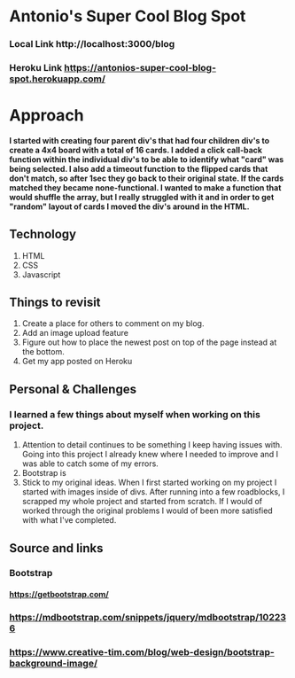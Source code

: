 # Antonio's Super Cool Blog Spot

### Local Link http://localhost:3000/blog
### Heroku Link https://antonios-super-cool-blog-spot.herokuapp.com/


# Approach
#### I started with creating four parent div's that had four children div's to create a 4x4 board with a total of 16 cards. I added a click call-back function within the individual div's to be able to identify what "card" was being selected. I also add a timeout function to the flipped cards that don't match, so after 1sec they go back to their original state. If the cards matched they became none-functional. I wanted to make a function that would shuffle the array, but I really struggled with it and in order to get "random" layout of cards I moved the div's around in the HTML. 

## Technology
1. HTML
2. CSS
3. Javascript


## Things to revisit
1. Create a place for others to comment on my blog.
2. Add an image upload feature
3. Figure out how to place the newest post on top of the page instead at the bottom.
4. Get my app posted on Heroku


## Personal & Challenges
### I learned a few things about myself when working on this project.
1. Attention to detail continues to be something I keep having issues with. Going into this project I already knew where I needed to improve and I was able to catch some of my errors.
2. Bootstrap is
3. Stick to my original ideas. When I first started working on my project I started with images inside of divs. After running into a few roadblocks, I scrapped my whole project and started from scratch. If I would of worked through the original problems I would of been more satisfied with what I've completed.

## Source and links

### Bootstrap
#### https://getbootstrap.com/
### https://mdbootstrap.com/snippets/jquery/mdbootstrap/102236
### https://www.creative-tim.com/blog/web-design/bootstrap-background-image/

